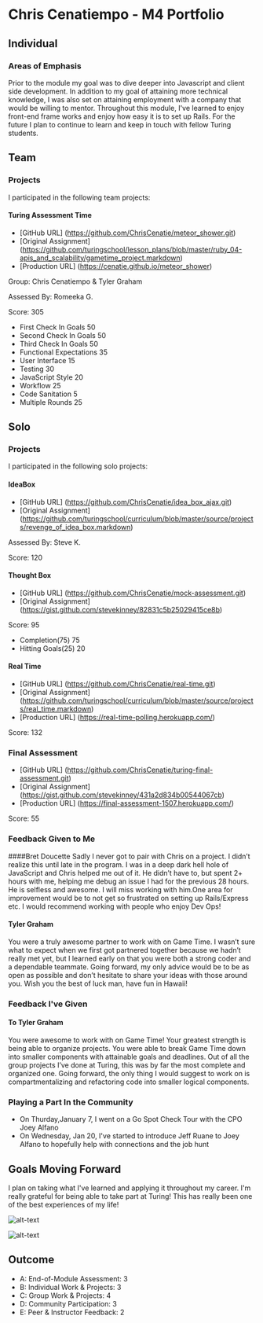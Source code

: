 # Chris Cenatiempo - M4 Portfolio

## Individual

### Areas of Emphasis

Prior to the module my goal was to dive deeper into Javascript and client side development. In addition to my goal of attaining more technical knowledge, I was also set on attaining employment with a company that would be willing to mentor. Throughout this module, I've learned to enjoy front-end frame works and enjoy how easy it is to set up Rails. For the future I plan to continue to learn and keep in touch with fellow Turing students.

## Team

### Projects

I participated in the following team projects:

#### Turing Assessment Time
* [GitHub URL] (https://github.com/ChrisCenatie/meteor_shower.git)
* [Original Assignment] (https://github.com/turingschool/lesson_plans/blob/master/ruby_04-apis_and_scalability/gametime_project.markdown)
* [Production URL] (https://cenatie.github.io/meteor_shower)

Group: Chris Cenatiempo & Tyler Graham

Assessed By: Romeeka G.

Score: 305

  * First Check In Goals	50
  * Second Check In Goals	50
  * Third Check In Goals	50
  * Functional Expectations	35
  * User Interface	15
  * Testing	30
  * JavaScript Style	20
  * Workflow	25
  * Code Sanitation	5
  * Multiple Rounds	25

## Solo

### Projects
I participated in the following solo projects:

#### IdeaBox
* [GitHub URL] (https://github.com/ChrisCenatie/idea_box_ajax.git)
* [Original Assignment] (https://github.com/turingschool/curriculum/blob/master/source/projects/revenge_of_idea_box.markdown)

Assessed By: Steve K.

Score: 120

#### Thought Box
* [GitHub URL] (https://github.com/ChrisCenatie/mock-assessment.git)
* [Original Assignment] (https://gist.github.com/stevekinney/82831c5b25029415ce8b)

Score: 95

  * Completion(75) 75
  * Hitting Goals(25) 20

#### Real Time
  * [GitHub URL] (https://github.com/ChrisCenatie/real-time.git)
  * [Original Assignment] (https://github.com/turingschool/curriculum/blob/master/source/projects/real_time.markdown)
  * [Production URL] (https://real-time-polling.herokuapp.com/)

Score: 132

### Final Assessment
* [GitHub URL] (https://github.com/ChrisCenatie/turing-final-assessment.git)
* [Original Assignment] (https://gist.github.com/stevekinney/431a2d834b00544067cb)
* [Production URL] (https://final-assessment-1507.herokuapp.com/)

Score: 55

### Feedback Given to Me

####Bret Doucette
Sadly I never got to pair with Chris on a project. I didn’t realize this until late in the program. I was in a deep dark hell hole of JavaScript and Chris helped me out of it. He didn’t have to, but spent 2+ hours with me, helping me debug an issue I had for the previous 28 hours. He is selfless and awesome. I will miss working with him.One area for improvement would be to not get so frustrated on setting up Rails/Express etc. I would recommend working with people who enjoy Dev Ops!

#### Tyler Graham
You were a truly awesome partner to work with on Game Time. I wasn’t sure what to expect when we first got partnered together because we hadn’t really met yet, but I learned early on that you were both a strong coder and a dependable teammate. Going forward, my only advice would be to be as open as possible and don’t hesitate to share your ideas with those around you. Wish you the best of luck man, have fun in Hawaii!

### Feedback I've Given

#### To Tyler Graham
You were awesome to work with on Game Time! Your greatest strength is being able to organize projects. You were able to break Game Time down into smaller components with attainable goals and deadlines. Out of all the group projects I’ve done at Turing, this was by far the most complete and organized one. Going forward, the only thing I would suggest to work on is compartmentalizing and refactoring code into smaller logical components.

### Playing a Part In the Community

* On Thurday,January 7, I went on a Go Spot Check Tour with the CPO Joey Alfano
* On Wednesday, Jan 20, I've started to introduce Jeff Ruane to Joey Alfano to hopefully help with connections and the job hunt


## Goals Moving Forward

I plan on taking what I've learned and applying it throughout my career. I'm really grateful for being able to take part at Turing! This has really been one of the best experiences of my life!

![alt-text](https://images.duckduckgo.com/iu/?u=http%3A%2F%2Fwww.bwbacon.com%2Fwp-content%2Fuploads%2F2015%2F03%2Fturing_logo.png&f=1)

![alt-text](https://images.duckduckgo.com/iu/?u=http%3A%2F%2F3.bp.blogspot.com%2F-x-MujNlfnEk%2FUHRr7CZ_gWI%2FAAAAAAAAITA%2FwB3ZXEByEgI%2Fs1600%2FHawaii-Molokai%2B03.jpg&f=1)

## Outcome

* A: End-of-Module Assessment: 3
* B: Individual Work & Projects: 3
* C: Group Work & Projects: 4
* D: Community Participation: 3
* E: Peer & Instructor Feedback: 2
